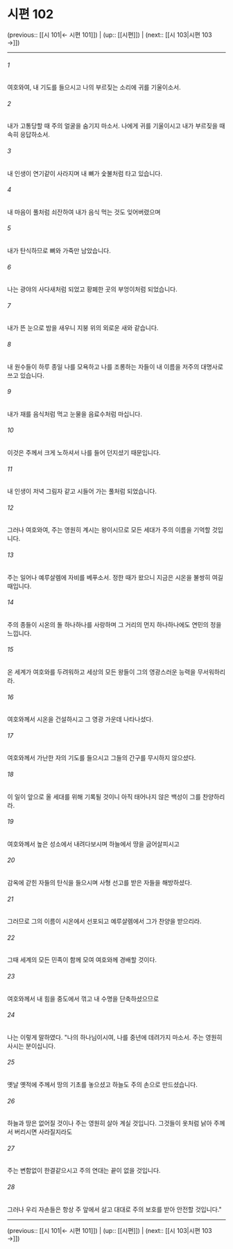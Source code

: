 # 시편 102

(previous:: [[시 101|← 시편 101]]) | (up:: [[시편]]) | (next:: [[시 103|시편 103 →]])

***




###### 1 

여호와여, 내 기도를 들으시고 나의 부르짖는 소리에 귀를 기울이소서. 



###### 2 

내가 고통당할 때 주의 얼굴을 숨기지 마소서. 나에게 귀를 기울이시고 내가 부르짖을 때 속히 응답하소서. 



###### 3 

내 인생이 연기같이 사라지며 내 뼈가 숯불처럼 타고 있습니다. 



###### 4 

내 마음이 풀처럼 쇠잔하여 내가 음식 먹는 것도 잊어버렸으며 



###### 5 

내가 탄식하므로 뼈와 가죽만 남았습니다. 



###### 6 

나는 광야의 사다새처럼 되었고 황폐한 곳의 부엉이처럼 되었습니다. 



###### 7 

내가 뜬 눈으로 밤을 새우니 지붕 위의 외로운 새와 같습니다. 



###### 8 

내 원수들이 하루 종일 나를 모욕하고 나를 조롱하는 자들이 내 이름을 저주의 대명사로 쓰고 있습니다. 



###### 9 

내가 재를 음식처럼 먹고 눈물을 음료수처럼 마십니다. 



###### 10 

이것은 주께서 크게 노하셔서 나를 들어 던지셨기 때문입니다. 



###### 11 

내 인생이 저녁 그림자 같고 시들어 가는 풀처럼 되었습니다. 



###### 12 

그러나 여호와여, 주는 영원히 계시는 왕이시므로 모든 세대가 주의 이름을 기억할 것입니다. 



###### 13 

주는 일어나 예루살렘에 자비를 베푸소서. 정한 때가 왔으니 지금은 시온을 불쌍히 여길 때입니다. 



###### 14 

주의 종들이 시온의 돌 하나하나를 사랑하며 그 거리의 먼지 하나하나에도 연민의 정을 느낍니다. 



###### 15 

온 세계가 여호와를 두려워하고 세상의 모든 왕들이 그의 영광스러운 능력을 무서워하리라. 



###### 16 

여호와께서 시온을 건설하시고 그 영광 가운데 나타나셨다. 



###### 17 

여호와께서 가난한 자의 기도를 들으시고 그들의 간구를 무시하지 않으셨다. 



###### 18 

이 일이 앞으로 올 세대를 위해 기록될 것이니 아직 태어나지 않은 백성이 그를 찬양하리라. 



###### 19 

여호와께서 높은 성소에서 내려다보시며 하늘에서 땅을 굽어살피시고 



###### 20 

감옥에 갇힌 자들의 탄식을 들으시며 사형 선고를 받은 자들을 해방하셨다. 



###### 21 

그러므로 그의 이름이 시온에서 선포되고 예루살렘에서 그가 찬양을 받으리라. 



###### 22 

그때 세계의 모든 민족이 함께 모여 여호와께 경배할 것이다. 



###### 23 

여호와께서 내 힘을 중도에서 꺾고 내 수명을 단축하셨으므로 



###### 24 

나는 이렇게 말하였다. "나의 하나님이시여, 나를 중년에 데려가지 마소서. 주는 영원히 사시는 분이십니다. 



###### 25 

옛날 옛적에 주께서 땅의 기초를 놓으셨고 하늘도 주의 손으로 만드셨습니다. 



###### 26 

하늘과 땅은 없어질 것이나 주는 영원히 살아 계실 것입니다. 그것들이 옷처럼 낡아 주께서 버리시면 사라질지라도 



###### 27 

주는 변함없이 한결같으시고 주의 연대는 끝이 없을 것입니다. 



###### 28 

그러나 우리 자손들은 항상 주 앞에서 살고 대대로 주의 보호를 받아 안전할 것입니다."

***

(previous:: [[시 101|← 시편 101]]) | (up:: [[시편]]) | (next:: [[시 103|시편 103 →]])
